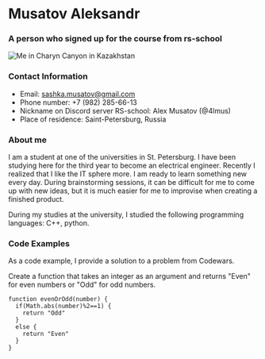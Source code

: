# **Musatov Aleksandr**

### A person who signed up for the course from rs-school

![Me in Charyn Canyon in Kazakhstan ](https://sun9-5.userapi.com/impg/4ZeETBWid7eDTQIF32GVQxL7YvoBp8Mc5aiJrA/sVgUsYy8o5k.jpg?size=960x1280&quality=95&sign=116b6a570e2f64fdc8fb770c591358df&type=album)

### Contact Information
* Email: sashka.musatov@gmail.com
* Phone number: +7 (982) 285-66-13
* Nickname on Discord server RS-school: Alex Musatov (@4lmus)
* Place of residence: Saint-Petersburg, Russia

### About me
I am a student at one of the universities in St. Petersburg. I have been studying here for the third year to become an electrical engineer. Recently I realized that I like the IT sphere more. I am ready to learn something new every day. During brainstorming sessions, it can be difficult for me to come up with new ideas, but it is much easier for me to improvise when creating a finished product.

During my studies at the university, I studied the following programming languages: С++, python.

### Code Examples
As a code example, I provide a solution to a problem from Codewars.

Create a function that takes an integer as an argument and returns "Even" for even numbers or "Odd" for odd numbers.
```
function evenOrOdd(number) {
  if(Math.abs(number)%2==1) {
    return "Odd"
  }
  else {
    return "Even"
  }
}
```